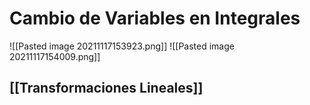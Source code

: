 # Cambio de Variables en Integrales
![[Pasted image 20211117153923.png]]
![[Pasted image 20211117154009.png]]
## [[Transformaciones Lineales]]

